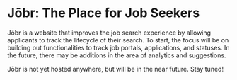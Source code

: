 # Jōbr: The Place for Job Seekers

Jōbr is a website that improves the job search experience by allowing applicants to track the lifecycle of their search. To start, the 
focus will be on building out functionalities to track job portals, applications, and statuses. In the future, there may be additions
in the area of analytics and suggestions.

Jōbr is not yet hosted anywhere, but will be in the near future. Stay tuned!
